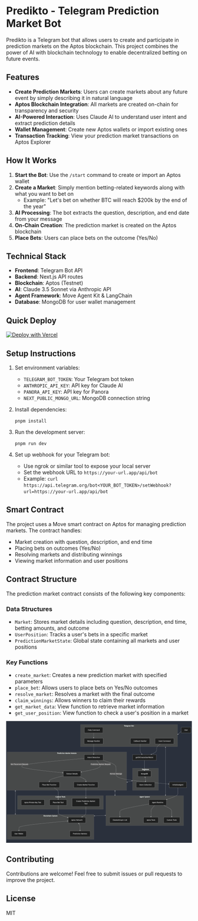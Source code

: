# Predikto - Telegram Prediction Market Bot

Predikto is a Telegram bot that allows users to create and participate in prediction markets on the Aptos blockchain. This project combines the power of AI with blockchain technology to enable decentralized betting on future events.

## Features

- **Create Prediction Markets**: Users can create markets about any future event by simply describing it in natural language
- **Aptos Blockchain Integration**: All markets are created on-chain for transparency and security
- **AI-Powered Interaction**: Uses Claude AI to understand user intent and extract prediction details
- **Wallet Management**: Create new Aptos wallets or import existing ones
- **Transaction Tracking**: View your prediction market transactions on Aptos Explorer

## How It Works

1. **Start the Bot**: Use the `/start` command to create or import an Aptos wallet
2. **Create a Market**: Simply mention betting-related keywords along with what you want to bet on
   - Example: "Let's bet on whether BTC will reach $200k by the end of the year"
3. **AI Processing**: The bot extracts the question, description, and end date from your message
4. **On-Chain Creation**: The prediction market is created on the Aptos blockchain
5. **Place Bets**: Users can place bets on the outcome (Yes/No)

## Technical Stack

- **Frontend**: Telegram Bot API
- **Backend**: Next.js API routes
- **Blockchain**: Aptos (Testnet)
- **AI**: Claude 3.5 Sonnet via Anthropic API
- **Agent Framework**: Move Agent Kit & LangChain
- **Database**: MongoDB for user wallet management

## Quick Deploy

[![Deploy with Vercel](https://vercel.com/button)](https://vercel.com/new/clone?repository-url=https%3A%2F%2Fgithub.com%2FMetaMove%2Ftg-bot-starter%2Ftree%2Fmain%2Fadvanced-tg-bot&env=ANTHROPIC_API_KEY,PANORA_API_KEY,TELEGRAM_BOT_TOKEN,NEXT_PUBLIC_FIREBASE_API_KEY,NEXT_PUBLIC_FIREBASE_AUTH_DOMAIN,NEXT_PUBLIC_FIREBASE_PROJECT_ID,NEXT_PUBLIC_FIREBASE_STORAGE_BUCKET,NEXT_PUBLIC_FIREBASE_MESSAGING_SENDER_ID,NEXT_PUBLIC_FIREBASE_APP_ID,NEXT_PUBLIC_FIREBASE_MEASUREMENT_ID&project-name=advanced-tg-bot&repository-name=advanced-tg-bot)

## Setup Instructions

1. Set environment variables:

   - `TELEGRAM_BOT_TOKEN`: Your Telegram bot token
   - `ANTHROPIC_API_KEY`: API key for Claude AI
   - `PANORA_API_KEY`: API key for Panora
   - `NEXT_PUBLIC_MONGO_URL`: MongoDB connection string

2. Install dependencies:

   ```
   pnpm install
   ```

3. Run the development server:

   ```
   pnpm run dev
   ```

4. Set up webhook for your Telegram bot:
   - Use ngrok or similar tool to expose your local server
   - Set the webhook URL to `https://your-url.app/api/bot`
   - Example: `curl https://api.telegram.org/bot<YOUR_BOT_TOKEN>/setWebhook?url=https://your-url.app/api/bot`

## Smart Contract

The project uses a Move smart contract on Aptos for managing prediction markets. The contract handles:

- Market creation with question, description, and end time
- Placing bets on outcomes (Yes/No)
- Resolving markets and distributing winnings
- Viewing market information and user positions

## Contract Structure

The prediction market contract consists of the following key components:

### Data Structures

- `Market`: Stores market details including question, description, end time, betting amounts, and outcome
- `UserPosition`: Tracks a user's bets in a specific market
- `PredictionMarketState`: Global state containing all markets and user positions

### Key Functions

- `create_market`: Creates a new prediction market with specified parameters
- `place_bet`: Allows users to place bets on Yes/No outcomes
- `resolve_market`: Resolves a market with the final outcome
- `claim_winnings`: Allows winners to claim their rewards
- `get_market_data`: View function to retrieve market information
- `get_user_position`: View function to check a user's position in a market

![Prediction Market Contract Flow](Architecture.png)

## Contributing

Contributions are welcome! Feel free to submit issues or pull requests to improve the project.

## License

MIT
